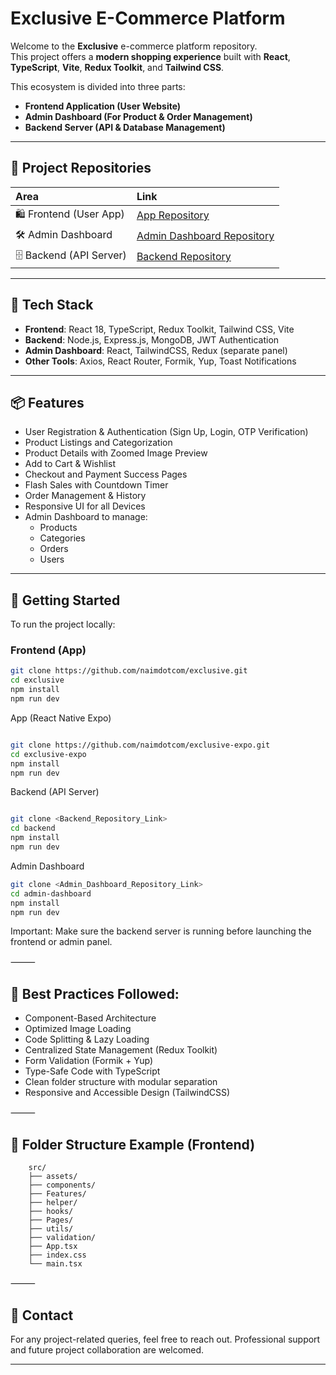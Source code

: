 # Exclusive E-Commerce Platform

Welcome to the **Exclusive** e-commerce platform repository.  
This project offers a **modern shopping experience** built with **React**, **TypeScript**, **Vite**, **Redux Toolkit**, and **Tailwind CSS**.

This ecosystem is divided into three parts:

- **Frontend Application (User Website)**
- **Admin Dashboard (For Product & Order Management)**
- **Backend Server (API & Database Management)**

---

## 🔗 Project Repositories

| Area                    | Link                                                                                     |
| :---------------------- | :--------------------------------------------------------------------------------------- |
| 🛍️ Frontend (User App)  | [App Repository](https://github.com/naimdotcom/exclusive-expo.git)                       |
| 🛠️ Admin Dashboard      | [Admin Dashboard Repository](https://github.com/naimdotcom/exclusive-dashboard-next.git) |
| 🗄️ Backend (API Server) | [Backend Repository](https://github.com/naimdotcom/exclusive-backend.git)                |

---

## 🧩 Tech Stack

- **Frontend**: React 18, TypeScript, Redux Toolkit, Tailwind CSS, Vite
- **Backend**: Node.js, Express.js, MongoDB, JWT Authentication
- **Admin Dashboard**: React, TailwindCSS, Redux (separate panel)
- **Other Tools**: Axios, React Router, Formik, Yup, Toast Notifications

---

## 📦 Features

- User Registration & Authentication (Sign Up, Login, OTP Verification)
- Product Listings and Categorization
- Product Details with Zoomed Image Preview
- Add to Cart & Wishlist
- Checkout and Payment Success Pages
- Flash Sales with Countdown Timer
- Order Management & History
- Responsive UI for all Devices
- Admin Dashboard to manage:
  - Products
  - Categories
  - Orders
  - Users

---

## 🚀 Getting Started

To run the project locally:

### Frontend (App)

```bash
git clone https://github.com/naimdotcom/exclusive.git
cd exclusive
npm install
npm run dev
```

App (React Native Expo)

```bash

git clone https://github.com/naimdotcom/exclusive-expo.git
cd exclusive-expo
npm install
npm run dev
```

Backend (API Server)

```bash

git clone <Backend_Repository_Link>
cd backend
npm install
npm run dev
```

Admin Dashboard

```bash
git clone <Admin_Dashboard_Repository_Link>
cd admin-dashboard
npm install
npm run dev
```

Important: Make sure the backend server is running before launching the frontend or admin panel.

⸻

## 🧹 Best Practices Followed:

- Component-Based Architecture
- Optimized Image Loading
- Code Splitting & Lazy Loading
- Centralized State Management (Redux Toolkit)
- Form Validation (Formik + Yup)
- Type-Safe Code with TypeScript
- Clean folder structure with modular separation
- Responsive and Accessible Design (TailwindCSS)

⸻

## 📂 Folder Structure Example (Frontend)

        src/
        ├── assets/
        ├── components/
        ├── Features/
        ├── helper/
        ├── hooks/
        ├── Pages/
        ├── utils/
        ├── validation/
        ├── App.tsx
        ├── index.css
        └── main.tsx

⸻

## 📣 Contact

For any project-related queries, feel free to reach out.
Professional support and future project collaboration are welcomed.

---
